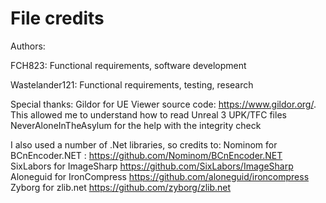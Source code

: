 # File credits
Authors:

FCH823: Functional requirements, software development

Wastelander121: Functional requirements, testing, research

Special thanks:
Gildor for UE Viewer source code: https://www.gildor.org/. This allowed me to understand how to read Unreal 3 UPK/TFC files
NeverAloneInTheAsylum for the help with the integrity check

I also used a number of .Net libraries, so credits to:
Nominom for BCnEncoder.NET : https://github.com/Nominom/BCnEncoder.NET
SixLabors for ImageSharp https://github.com/SixLabors/ImageSharp
Aloneguid for IronCompress https://github.com/aloneguid/ironcompress
Zyborg for zlib.net https://github.com/zyborg/zlib.net

